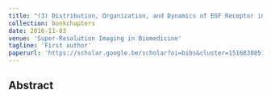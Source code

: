 ```yaml
---
title: "(3) Distribution, Organization, and Dynamics of EGF Receptor in the Plasma Membrane Studied by Super-Resolution Imaging"
collection: bookchapters
date: 2016-11-03
venue: 'Super-Resolution Imaging in Biomedicine'
tagline: 'First author'
paperurl: 'https://scholar.google.be/scholar?oi=bibs&cluster=15168308514523697511&btnI=1&hl=en'
---
```


<h2> Abstract </h2>
<p align= "justify">
